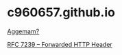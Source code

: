 # c960657.github.io

[Aggemam?](https://aggemam.dk)

[RFC 7239 – Forwarded HTTP Header](forwarded.md)

